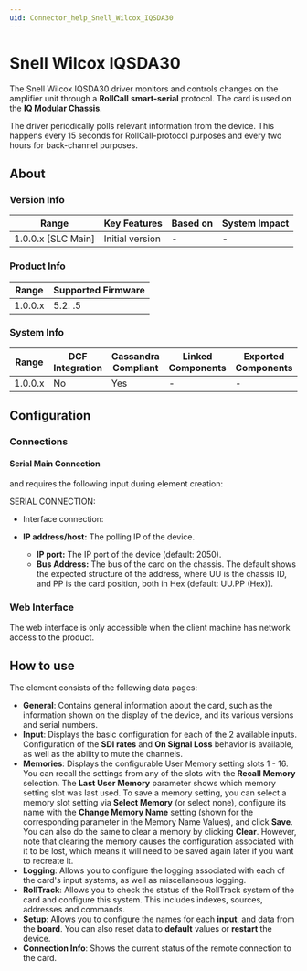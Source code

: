 ```yaml
---
uid: Connector_help_Snell_Wilcox_IQSDA30
---
```


# Snell Wilcox IQSDA30

The Snell Wilcox IQSDA30 driver monitors and controls changes on the amplifier unit through a **RollCall** **smart-serial** protocol. The card is used on the **IQ Modular Chassis**.

The driver periodically polls relevant information from the device. This happens every 15 seconds for RollCall-protocol purposes and every two hours for back-channel purposes.

## About

### Version Info

| **Range**            | **Key Features** | **Based on** | **System Impact** |
|----------------------|------------------|--------------|-------------------|
| 1.0.0.x \[SLC Main\] | Initial version  | \-           | \-                |

### Product Info

| **Range** | **Supported Firmware** |
|-----------|------------------------|
| 1.0.0.x   | 5.2. .5                |

### System Info

| **Range** | **DCF Integration** | **Cassandra Compliant** | **Linked Components** | **Exported Components** |
|-----------|---------------------|-------------------------|-----------------------|-------------------------|
| 1.0.0.x   | No                  | Yes                     | \-                    | \-                      |

## Configuration

### Connections

#### Serial Main Connection

and requires the following input during element creation:

SERIAL CONNECTION:

- Interface connection:

- **IP address/host:** The polling IP of the device.
  - **IP port:** The IP port of the device (default: 2050).
  - **Bus Address:** The bus of the card on the chassis. The default shows the expected structure of the address, where UU is the chassis ID, and PP is the card position, both in Hex (default: UU.PP (Hex)).

### Web Interface

The web interface is only accessible when the client machine has network access to the product.

## How to use

The element consists of the following data pages:

- **General**: Contains general information about the card, such as the information shown on the display of the device, and its various versions and serial numbers.
- **Input**: Displays the basic configuration for each of the 2 available inputs. Configuration of the **SDI rates** and **On Signal Loss** behavior is available, as well as the ability to mute the channels.
- **Memories**: Displays the configurable User Memory setting slots 1 - 16. You can recall the settings from any of the slots with the **Recall Memory** selection. The **Last User Memory** parameter shows which memory setting slot was last used. To save a memory setting, you can select a memory slot setting via **Select Memory** (or select none), configure its name with the **Change Memory Name** setting (shown for the corresponding parameter in the Memory Name Values), and click **Save**. You can also do the same to clear a memory by clicking **Clear**. However, note that clearing the memory causes the configuration associated with it to be lost, which means it will need to be saved again later if you want to recreate it.
- **Logging**: Allows you to configure the logging associated with each of the card's input systems, as well as miscellaneous logging.
- **RollTrack**: Allows you to check the status of the RollTrack system of the card and configure this system. This includes indexes, sources, addresses and commands.
- **Setup**: Allows you to configure the names for each **input**, and data from the **board**. You can also reset data to **default** values or **restart** the device.
- **Connection Info**: Shows the current status of the remote connection to the card.
